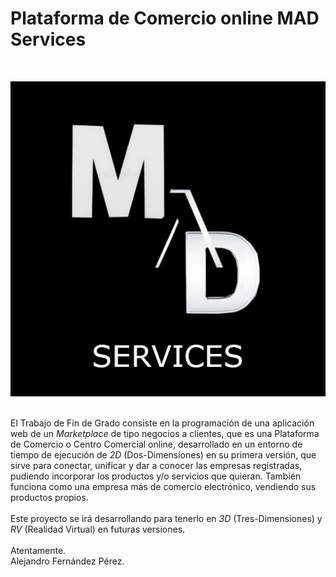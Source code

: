 # Plataforma de Comercio online MAD Services

<br>

![](madservicesReadmePicture.png)

<br>
El Trabajo de Fin de Grado consiste en la programación de una aplicación web de un <i>Marketplace</i> de tipo negocios a clientes, que es una Plataforma de Comercio o Centro Comercial online, desarrollado en un entorno de tiempo de ejecución de <i>2D</i> (Dos-Dimensiones) en su primera versión, que sirve para conectar, unificar y dar a conocer las empresas registradas, pudiendo incorporar los productos y/o servicios que quieran. También funciona como una empresa más de comercio electrónico, vendiendo sus productos propios.
<br>
<br>
Este proyecto se irá desarrollando para tenerlo en <i>3D</i> (Tres-Dimensiones) y <i>RV</i> (Realidad Virtual) en futuras versiones.
<br>
<br>
Atentamente.
<br>
Alejandro Fernández Pérez.

